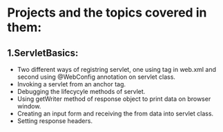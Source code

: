 # Projects and the topics covered in them:
## 1.ServletBasics:
* Two different ways of registring servlet, one using <servlet> tag in web.xml and second using @WebConfig annotation on servlet class.
* Invoking a servlet from an anchor tag.
* Debugging the lifecycyle methods of servlet.
* Using getWriter method of response object to print data on browser window.
* Creating an input form and receiving the from data into servlet class.
* Setting response headers.
